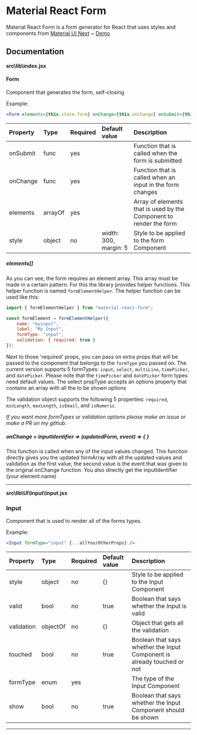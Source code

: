 # Material React Form

Material React Form is a form generator for React that
uses styles and components from
[Material UI Next](https://material-ui-next.com/) ~
[Demo](https://nobobo1234.github.io/material-react-form)

## Documentation

**src\lib\index.jsx**

#### Form

Component that generates the form, self-closing

Example:

```jsx
<Form elements={this.state.form} onChange={this.onChange} onSubmit={this.onSubmit} />
```

| Property | Type    | Required | Default value         | Description                                                        |
| :------- | :------ | :------- | :-------------------- | :----------------------------------------------------------------- |
| onSubmit | func    | yes      |                       | Function that is called when the form is submitted                 |
| onChange | func    | yes      |                       | Function that is called when an input in the form changes          |
| elements | arrayOf | yes      |                       | Array of elements that is used by the Component to render the form |
| style    | object  | no       | width: 300, margin: 5 | Style to be applied to the form Component                          |

##### elements[]

As you can see, the form requires an element array.
This array must be made in a certain pattern. For this the library
provides helper functions. This helper function is named `formElementHelper`.
The helper function can be used like this:

```jsx
import { formElementHelper } from "material-react-form";

const formElement = formElementHelper({
    name: "myinput",
    label: "My Input",
    formType: "input",
    validation: { required: true }
});
```

Next to those 'required' props, you can pass on extra props that will be passed to the component that belongs
to the `formType` you passed on. The current version supports 5 formTypes: `input`, `select`, `multiLine`,
`timePicker`, and `datePicker`. Please note that the `timePicker` and `datePicker` form types need default values.
The select propType accepts an options property that contains an array with all the to be shown options

The validation object supports the following 5 properties: `required`, `minLength`, `maxLength`, `isEmail`, and `isNumeric`.

_If you want more formTypes or validation options please make an issue or make a PR on my github_.

##### onChange = inputIdentifier => (updatedForm, event) => { }

This function is called when any of the input values changed. This function directly gives you the updated formArray
with all the updated values and validation as the first value, the second value is the event that was given to the
original onChange function. You also directly get the inputIdentifier (your element.name)

---

**src\lib\UI\Input\Input.jsx**

### Input

Component that is used to render all of the forms types.

Example:

```jsx
<Input formType="input" {...allYourOtherProps} />
```

| Property   | Type     | Required | Default value | Description                                                             |
| :--------- | :------- | :------- | :------------ | :---------------------------------------------------------------------- |
| style      | object   | no       | {}            | Style to be applied to the Input Component                              |
| valid      | bool     | no       | true          | Boolean that says whether the Input is valid                            |
| validation | objectOf | no       | {}            | Object that gets all the validation                                     |
| touched    | bool     | no       | true          | Boolean that says whether the Input Component is already touched or not |
| formType   | enum     | yes      |               | The type of the Input Component                                         |
| show       | bool     | no       | true          | Boolean that says whether the Input Component should be shown           |

---
